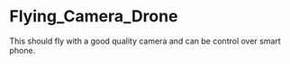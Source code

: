 # Flying_Camera_Drone
This should fly with a good quality camera and can be control over smart phone.
